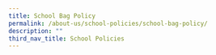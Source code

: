 ```yaml
---
title: School Bag Policy
permalink: /about-us/school-policies/school-bag-policy/
description: ""
third_nav_title: School Policies
---
```

